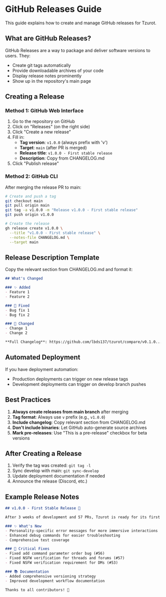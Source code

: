 # GitHub Releases Guide

This guide explains how to create and manage GitHub releases for Tzurot.

## What are GitHub Releases?

GitHub Releases are a way to package and deliver software versions to users. They:
- Create git tags automatically
- Provide downloadable archives of your code
- Display release notes prominently
- Show up in the repository's main page

## Creating a Release

### Method 1: GitHub Web Interface

1. Go to the repository on GitHub
2. Click on "Releases" (on the right side)
3. Click "Create a new release"
4. Fill in:
   - **Tag version**: `v1.0.0` (always prefix with 'v')
   - **Target**: `main` (after PR is merged)
   - **Release title**: `v1.0.0 - First stable release`
   - **Description**: Copy from CHANGELOG.md
5. Click "Publish release"

### Method 2: GitHub CLI

After merging the release PR to main:

```bash
# Create and push a tag
git checkout main
git pull origin main
git tag -a v1.0.0 -m "Release v1.0.0 - First stable release"
git push origin v1.0.0

# Create the release
gh release create v1.0.0 \
  --title "v1.0.0 - First stable release" \
  --notes-file CHANGELOG.md \
  --target main
```

## Release Description Template

Copy the relevant section from CHANGELOG.md and format it:

```markdown
## What's Changed

### ✨ Added
- Feature 1
- Feature 2

### 🐛 Fixed
- Bug fix 1
- Bug fix 2

### 🔧 Changed
- Change 1
- Change 2

**Full Changelog**: https://github.com/lbds137/tzurot/compare/v0.1.0...v1.0.0
```

## Automated Deployment

If you have deployment automation:
- Production deployments can trigger on new release tags
- Development deployments can trigger on develop branch pushes

## Best Practices

1. **Always create releases from main branch** after merging
2. **Tag format**: Always use `v` prefix (e.g., `v1.0.0`)
3. **Include changelog**: Copy relevant section from CHANGELOG.md
4. **Don't include binaries**: Let GitHub auto-generate source archives
5. **Mark pre-releases**: Use "This is a pre-release" checkbox for beta versions

## After Creating a Release

1. Verify the tag was created: `git tag -l`
2. Sync develop with main: `git sync-develop`
3. Update deployment documentation if needed
4. Announce the release (Discord, etc.)

## Example Release Notes

```markdown
## v1.0.0 - First Stable Release 🎉

After 3 weeks of development and 57 PRs, Tzurot is ready for its first stable release!

### ✨ What's New
- Personality-specific error messages for more immersive interactions
- Enhanced debug commands for easier troubleshooting
- Comprehensive test coverage

### 🐛 Critical Fixes
- Fixed add command parameter order bug (#56)
- Fixed NSFW verification for threads and forums (#57)
- Fixed NSFW verification requirement for DMs (#53)

### 📚 Documentation
- Added comprehensive versioning strategy
- Improved development workflow documentation

Thanks to all contributors! 🙏
```